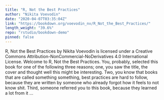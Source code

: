 ```yaml
---
title: "R, Not the Best Practices"
author: "Nikita Voevodin"
date: "2020-04-07T03:35:04Z"
link: "https://bookdown.org/voevodin_nv/R_Not_the_Best_Practices/"
length_weight: "39.6%"
repo: "rstudio/bookdown-demo"
pinned: false
---
```


R, Not the Best Practices by Nikita Voevodin is licensed under a Creative Commons Attribution-NonCommercial-NoDerivatives 4.0 International License. Welcome to R, Not the Best Practices. You, probably, selected this book for one of the following three reasons; one, you saw the title, the cover and thought well this might be interesting. Two, you know that books that are called something something, best practices are hard to follow, because they are written by someone who already forgot how it feels to not know shit. Third, someone referred you to this book, because they learned a lot from it ...
